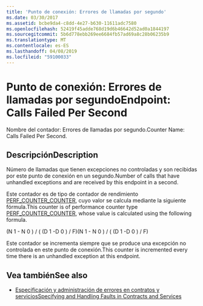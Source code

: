 ```yaml
---
title: 'Punto de conexión: Errores de llamadas por segundo'
ms.date: 03/30/2017
ms.assetid: bcbe9da4-c8dd-4e27-b630-11611adc7580
ms.openlocfilehash: 52419f45adde768d19d6b46642d52ad0a1844197
ms.sourcegitcommit: 5b6d778ebb269ee6684fb57ad69a8c28b06235b9
ms.translationtype: MT
ms.contentlocale: es-ES
ms.lasthandoff: 04/08/2019
ms.locfileid: "59100033"
---
```

# <a name="endpoint-calls-failed-per-second"></a><span data-ttu-id="ae618-102">Punto de conexión: Errores de llamadas por segundo</span><span class="sxs-lookup"><span data-stu-id="ae618-102">Endpoint: Calls Failed Per Second</span></span>
<span data-ttu-id="ae618-103">Nombre del contador: Errores de llamadas por segundo.</span><span class="sxs-lookup"><span data-stu-id="ae618-103">Counter Name: Calls Failed Per Second.</span></span>  
  
## <a name="description"></a><span data-ttu-id="ae618-104">Descripción</span><span class="sxs-lookup"><span data-stu-id="ae618-104">Description</span></span>  
 <span data-ttu-id="ae618-105">Número de llamadas que tienen excepciones no controladas y son recibidas por este punto de conexión en un segundo.</span><span class="sxs-lookup"><span data-stu-id="ae618-105">Number of calls that have unhandled exceptions and are received by this endpoint in a second.</span></span>  
  
 <span data-ttu-id="ae618-106">Este contador es de tipo de contador de rendimiento [PERF_COUNTER_COUNTER](https://go.microsoft.com/fwlink/?LinkID=94649), cuyo valor se calcula mediante la siguiente fórmula.</span><span class="sxs-lookup"><span data-stu-id="ae618-106">This counter is of performance counter type [PERF_COUNTER_COUNTER](https://go.microsoft.com/fwlink/?LinkID=94649), whose value is calculated using the following formula.</span></span>  
  
 <span data-ttu-id="ae618-107">(N 1 - N 0 ) / ( (D 1 -D 0 ) / F)</span><span class="sxs-lookup"><span data-stu-id="ae618-107">(N 1 - N 0 ) / ( (D 1 -D 0 ) / F)</span></span>  
  
 <span data-ttu-id="ae618-108">Este contador se incrementa siempre que se produce una excepción no controlada en este punto de conexión.</span><span class="sxs-lookup"><span data-stu-id="ae618-108">This counter is incremented every time there is an unhandled exception at this endpoint.</span></span>  
  
## <a name="see-also"></a><span data-ttu-id="ae618-109">Vea también</span><span class="sxs-lookup"><span data-stu-id="ae618-109">See also</span></span>

- [<span data-ttu-id="ae618-110">Especificación y administración de errores en contratos y servicios</span><span class="sxs-lookup"><span data-stu-id="ae618-110">Specifying and Handling Faults in Contracts and Services</span></span>](../../../../../docs/framework/wcf/specifying-and-handling-faults-in-contracts-and-services.md)
